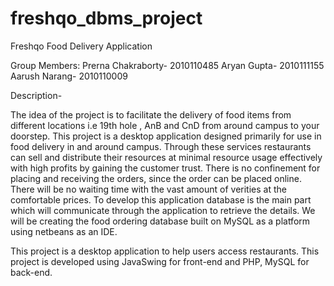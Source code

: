 # freshqo_dbms_project

Freshqo Food Delivery Application

Group Members:
Prerna Chakraborty- 2010110485
Aryan Gupta- 2010111155
Aarush Narang- 2010110009

Description-

The idea of the project is to facilitate the delivery of food items from different locations i.e 19th hole , AnB and CnD from around campus to your doorstep.
This project is a desktop application designed primarily for use in food delivery in and around campus. Through these services restaurants can sell and distribute their resources at minimal resource usage effectively with high profits by gaining the customer trust.
There is no confinement for placing and receiving the orders, since the order can be placed online. There will be no waiting time with the vast amount of verities at the comfortable prices. To develop this application database is the main part which will communicate through the application to retrieve the details. We will be creating the food ordering database built on MySQL as a platform using netbeans as an IDE.


This project is a desktop application to help users access restaurants. This project is developed using JavaSwing for front-end and PHP, MySQL for back-end.
